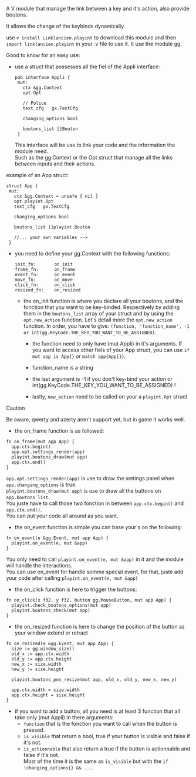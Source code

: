 A V module that manage the link between a key and it's action, also provide boutons.

It allows the change of the keybinds dynamically.

use ```v install Linklancien.playint``` to download this module and then ```import linklancien.playint``` in your .v file to use it.
It use the module gg.

Good to know for an easy use:
- use a struct that possesses all the fiel of the Appli interface:
   ```
   pub interface Appli {
    mut:
      ctx &gg.Context
      opt Opt

      // Police
      text_cfg   gx.TextCfg

      changing_options bool

      boutons_list []Bouton
    } 
   ```
  This interface will be use to link your code and the information the module need.  
  Such as the gg.Context or the Opt struct that manage all the links between inputs and their actions.  

 example of an App struct:
   ```
   struct App {
    mut:
      ctx &gg.Context = unsafe { nil }
      opt playint.Opt
      text_cfg   gx.TextCfg

      changing_options bool

      boutons_list []playint.Bouton

      //... your own variables -->
    }
   ```
- you need to define your gg.Context with the following functions:
  ```
  init_fn:       on_init
  frame_fn:      on_frame
  event_fn:      on_event
  move_fn:       on_move
  click_fn:      on_click
  resized_fn:    on_resized
  ```
  - the on_init function is where you declare all your boutons, and the fonction that you want to be key-binded. Respectively by adding them in the ``boutons_list`` array of your struct and by using the ``opt.new_action`` function.
    Let's detail more the ``opt.new_action`` function. In order, you have to give: ``(function, 'function_name', -1 or int(gg.KeyCode.THE_KEY_YOU_WANT_TO_BE_ASSIGNED)``.
    - the function need to only have (mut Appli) in it's arguments. 
    If you want to access other fiels of your App struct, you can use ``if mut app is App{}`` or ``match app{App{}}``.
    
    - function_name is a string
    
    - the last argument is -1 if you don't key-bind your action or int(gg.KeyCode.THE_KEY_YOU_WANT_TO_BE_ASSIGNED) !  
    - lastly, ``new_action`` need to be called on your a ``playint.Opt`` struct
> [!CAUTION]
> Be aware, qwerty and azerty aren't support yet, but in game it works well.
  - the on_frame function is as followed:
  ```
  fn on_frame(mut app App) {
	app.ctx.begin()
	app.opt.settings_render(app)
	playint.boutons_draw(mut app)
	app.ctx.end()
  }
  ```
  ``app.opt.settings_render(app)`` is use to draw the settings panel when ``app.changing_options`` is true.  
  ``playint.boutons_draw(mut app)`` is use to draw all the buttons on ``app.boutons_list``.  
  You juste have to call those two fonction in between ``app.ctx.begin()`` and ``app.ctx.end()``.  
  You can put your code all around as you want.  
  - the on_event function is simple you can base your's on the following:
  ```
  fn on_event(e &gg.Event, mut app App) {
	playint.on_event(e, mut &app)
  }
  ```
  You only need to call ``playint.on_event(e, mut &app)`` in it and the module will handle the interactions.  
  You can use on_event for handle somme special event, for that, juste add your code after calling  ``playint.on_event(e, mut &app)``
  - the on_click function is here to trigger the buttons:
  ```
  fn on_click(x f32, y f32, button gg.MouseButton, mut app App) {
	playint.check_boutons_options(mut app)
	playint.boutons_check(mut app)
  }
  ```
  - the on_resized function is here to change the position of the button as your window extend or retract
  ```
  fn on_resized(e &gg.Event, mut app App) {
	size := gg.window_size()
	old_x := app.ctx.width
	old_y := app.ctx.height
	new_x := size.width
	new_y := size.height

	playint.boutons_pos_resize(mut app, old_x, old_y, new_x, new_y)

	app.ctx.width = size.width
	app.ctx.height = size.height
  }
  ```

- if you want to add a button, all you need is at least 3 function that all take only (mut Appli) in there arguments:   
   - ``function`` that is the fonction you want to call when the button is pressed.  
   - ``is_visible`` that return a bool, true if your button is visible and false if it's not.  
   - ``is_actionnable`` that also return a true if the button is actionnable and false if it's not.  
   Most of the time it is the same as ``is_visible`` but with the ``if !changing_options{} && ...``.  
